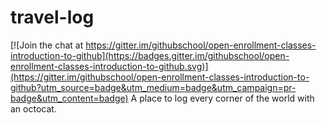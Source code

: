 # travel-log

[![Join the chat at https://gitter.im/githubschool/open-enrollment-classes-introduction-to-github](https://badges.gitter.im/githubschool/open-enrollment-classes-introduction-to-github.svg)](https://gitter.im/githubschool/open-enrollment-classes-introduction-to-github?utm_source=badge&utm_medium=badge&utm_campaign=pr-badge&utm_content=badge)
A place to log every corner of the world with an octocat.
